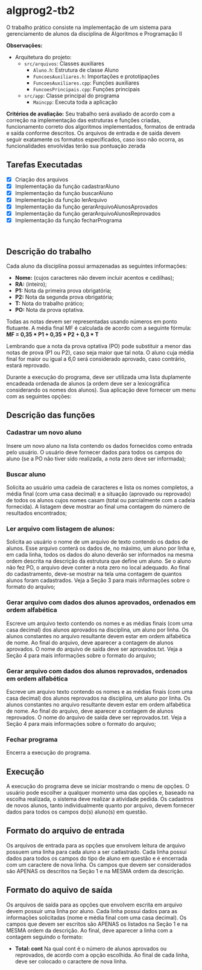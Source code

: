 # algprog2-tb2
O trabalho prático consiste na implementação de um sistema para gerenciamento de alunos da disciplina de Algoritmos e Programação II

**Observações:**
  * Arquitetura do projeto:
    * `src/arquivos`: Classes auxiliares
      * `Aluno.h`: Estrutura de classe Aluno
      * `FuncoesAuxiliares.h`: Importações e prototipações
      * `FuncoesAuxiliares.cpp`: Funções auxiliares
      * `FuncoesPrincipais.cpp`: Funções principais
    * `src/app`: Classe principal do programa
      * `Maincpp`: Executa toda a aplicação

**Critérios de avaliação:** Seu trabalho será avaliado de acordo com a correção na implementação das estruturas e funções criadas, funcionamento correto dos algoritmos implementados, formatos de entrada e saída conforme descritos.
Os arquivos de entrada e de saída devem seguir exatamente os formatos especificados, caso isso não ocorra, as funcionalidades envolvidas terão sua pontuação zerada

## Tarefas Executadas
* [X] Criação dos arquivos
* [X] Implementação da função cadastrarAluno
* [X] Implementação da função buscarAluno
* [X] Implementação da função lerArquivo
* [X] Implementação da função gerarArquivoAlunosAprovados
* [X] Implementação da função gerarArquivoAlunosReprovados
* [X] Implementação da função fecharPrograma

<br />

## Descrição do trabalho

Cada aluno da disciplina possui armazenadas as seguintes informações:

* **Nome:** (cujos caracteres não devem incluir acentos e cedilhas);
* **RA:** (inteiro);
* **P1:** Nota da primeira prova obrigatória;
* **P2:** Nota da segunda prova obrigatória;
* **T:** Nota do trabalho prático;
* **PO:** Nota da prova optativa.

Todas as notas devem ser representadas usando números em ponto flutuante. A média final MF é calculada de acordo com a seguinte fórmula: **MF = 0,35 * P1 + 0,35 * P2 + 0,3 * T**

Lembrando que a nota da prova optativa (PO) pode substituir a menor das notas de prova (P1 ou P2), caso seja maior que tal nota. O aluno cuja média final for maior ou igual a 6,0 será considerado aprovado, caso contrário, estará reprovado.

Durante a execução do programa, deve ser utilizada uma lista duplamente encadeada ordenada de alunos (a ordem deve ser a lexicográfica considerando os nomes dos alunos). Sua aplicação deve fornecer um menu com as seguintes opções:

## Descrição das funções

### Cadastrar um novo aluno
Insere um novo aluno na lista contendo os dados fornecidos como entrada pelo usuário. O usuário deve fornecer dados para todos os campos do aluno (se a PO não tiver sido realizada, a nota zero deve ser informada);

### Buscar aluno
Solicita ao usuário uma cadeia de caracteres e lista os nomes completos, a média final (com uma casa decimal) e a situação (aprovado ou reprovado) de todos os alunos cujos nomes casam (total ou parcialmente com a cadeia fornecida). A listagem deve mostrar ao final uma contagem do número de resultados encontrados; 

### Ler arquivo com listagem de alunos:
Solicita ao usuário o nome de um arquivo de texto contendo os dados de alunos. Esse arquivo conterá os dados de, no máximo, um aluno por linha e, em cada linha, todos os dados do aluno deverão ser informados na mesma ordem descrita na descrição da estrutura que define um aluno. Se o aluno não fez PO, o arquivo deve conter a nota zero no local adequado. Ao final do cadastramento, deve-se mostrar na tela uma contagem de quantos alunos foram cadastrados. Veja a Seção 3 para mais informações sobre o formato do arquivo;

### Gerar arquivo com dados dos alunos aprovados, ordenados em ordem alfabética
Escreve um arquivo texto contendo os nomes e as médias finais (com uma casa decimal) dos alunos aprovados na disciplina, um aluno por linha. Os alunos constantes no arquivo resultante devem estar em ordem alfabética de nome. Ao final do arquivo, deve aparecer a contagem de alunos aprovados. O nome do arquivo de saída deve ser aprovados.txt. Veja a Seção 4 para mais informações sobre o formato do arquivo;

### Gerar arquivo com dados dos alunos reprovados, ordenados em ordem alfabética
Escreve um arquivo texto contendo os nomes e as médias finais (com uma casa decimal) dos alunos reprovados na disciplina, um aluno por linha. Os alunos constantes no arquivo resultante devem estar em ordem alfabética de nome. Ao final do arquivo, deve aparecer a contagem de alunos reprovados. O nome do arquivo de saída deve ser reprovados.txt. Veja a Seção 4 para mais informações sobre o formato do arquivo;

### Fechar programa
Encerra a execução do programa.


## Execução
A execução do programa deve se iniciar mostrando o menu de opções. O usuário pode escolher a qualquer momento uma das opções e, baseado na escolha realizada, o sistema deve realizar a atividade pedida.
Os cadastros de novos alunos, tanto individualmente quanto por arquivo, devem fornecer dados para todos os campos do(s) aluno(s) em questão.


## Formato do arquivo de entrada
Os arquivos de entrada para as opções que envolvem leitura de arquivo possuem uma linha para cada aluno a ser cadastrado. Cada linha possui dados para todos os campos do tipo de aluno em questão e é encerrada com um caractere de nova linha. Os campos que devem ser considerados são APENAS os descritos na Seção 1 e na MESMA ordem da descrição.


## Formato do aquivo de saída
Os arquivos de saída para as opções que envolvem escrita em arquivo devem possuir uma linha por aluno. Cada linha possui dados para as informações solicitadas (nome e média final com uma casa decimal). Os campos que devem ser escritos são APENAS os listados na Seção 1 e na MESMA ordem da descrição. Ao final, deve aparecer a linha com a contagem seguindo o formato:
* **Total: cont**
Na qual cont é o número de alunos aprovados ou reprovados, de acordo com a opção escolhida.
Ao final de cada linha, deve ser colocado o caractere de nova linha.
